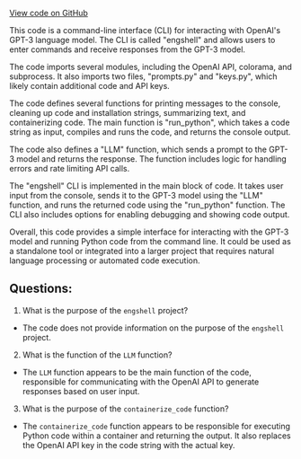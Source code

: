 [View code on GitHub](https://github.com/emcf/engshell/blob/master/engshell.py)

This code is a command-line interface (CLI) for interacting with OpenAI's GPT-3 language model. The CLI is called "engshell" and allows users to enter commands and receive responses from the GPT-3 model. 

The code imports several modules, including the OpenAI API, colorama, and subprocess. It also imports two files, "prompts.py" and "keys.py", which likely contain additional code and API keys. 

The code defines several functions for printing messages to the console, cleaning up code and installation strings, summarizing text, and containerizing code. The main function is "run_python", which takes a code string as input, compiles and runs the code, and returns the console output. 

The code also defines a "LLM" function, which sends a prompt to the GPT-3 model and returns the response. The function includes logic for handling errors and rate limiting API calls. 

The "engshell" CLI is implemented in the main block of code. It takes user input from the console, sends it to the GPT-3 model using the "LLM" function, and runs the returned code using the "run_python" function. The CLI also includes options for enabling debugging and showing code output. 

Overall, this code provides a simple interface for interacting with the GPT-3 model and running Python code from the command line. It could be used as a standalone tool or integrated into a larger project that requires natural language processing or automated code execution.
## Questions: 
 1. What is the purpose of the `engshell` project?
- The code does not provide information on the purpose of the `engshell` project.

2. What is the function of the `LLM` function?
- The `LLM` function appears to be the main function of the code, responsible for communicating with the OpenAI API to generate responses based on user input.

3. What is the purpose of the `containerize_code` function?
- The `containerize_code` function appears to be responsible for executing Python code within a container and returning the output. It also replaces the OpenAI API key in the code string with the actual key.